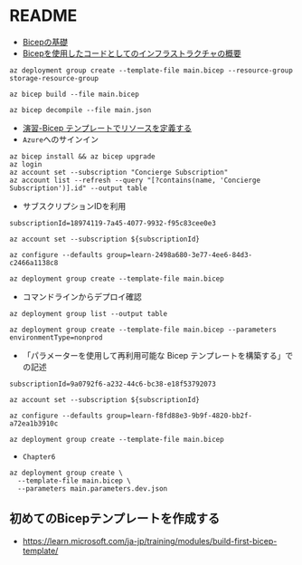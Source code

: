 # README

- [Bicepの基礎](https://learn.microsoft.com/ja-jp/training/paths/fundamentals-bicep/)
- [Bicepを使用したコードとしてのインフラストラクチャの概要](https://learn.microsoft.com/ja-jp/training/modules/introduction-to-infrastructure-as-code-using-bicep/)

```shell
az deployment group create --template-file main.bicep --resource-group storage-resource-group
```

```shell
az bicep build --file main.bicep
```

```shell
az bicep decompile --file main.json
```

- [演習-Bicep テンプレートでリソースを定義する](https://learn.microsoft.com/ja-jp/training/modules/build-first-bicep-template/4-exercise-define-resources-bicep-template?pivots=cli)
- `Azure`へのサインイン

```shell
az bicep install && az bicep upgrade
az login
az account set --subscription "Concierge Subscription"
az account list --refresh --query "[?contains(name, 'Concierge Subscription')].id" --output table
```

- サブスクリプションIDを利用

```shell
subscriptionId=18974119-7a45-4077-9932-f95c83cee0e3
```

```shell
az account set --subscription ${subscriptionId}
```

```shell
az configure --defaults group=learn-2498a680-3e77-4ee6-84d3-c2466a1138c8
```

```shell
az deployment group create --template-file main.bicep
```

- コマンドラインからデプロイ確認

```shell
az deployment group list --output table
```

```shell
az deployment group create --template-file main.bicep --parameters environmentType=nonprod
```

- 「パラメーターを使用して再利用可能な Bicep テンプレートを構築する」での記述

```shell
subscriptionId=9a0792f6-a232-44c6-bc38-e18f53792073
```

```shell
az account set --subscription ${subscriptionId}
```

```shell
az configure --defaults group=learn-f8fd88e3-9b9f-4820-bb2f-a72ea1b3910c
```

```shell
az deployment group create --template-file main.bicep
```

- `Chapter6`

```shell
az deployment group create \
  --template-file main.bicep \
  --parameters main.parameters.dev.json
```

## 初めてのBicepテンプレートを作成する

- <https://learn.microsoft.com/ja-jp/training/modules/build-first-bicep-template/>

